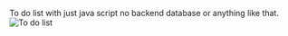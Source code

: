 To do list with just java script no backend database or anything like that. 
![To do list](https://github.com/user-attachments/assets/9418d7a6-1a88-4154-99bc-7c691da5c85e)
